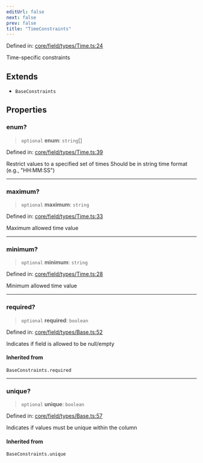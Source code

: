 ```yaml
---
editUrl: false
next: false
prev: false
title: "TimeConstraints"
---
```


Defined in: [core/field/types/Time.ts:24](https://github.com/datisthq/dpkit/blob/7a3ebb9422265a09d2e84e0952d10e0101139f80/core/field/types/Time.ts#L24)

Time-specific constraints

## Extends

- `BaseConstraints`

## Properties

### enum?

> `optional` **enum**: `string`[]

Defined in: [core/field/types/Time.ts:39](https://github.com/datisthq/dpkit/blob/7a3ebb9422265a09d2e84e0952d10e0101139f80/core/field/types/Time.ts#L39)

Restrict values to a specified set of times
Should be in string time format (e.g., "HH:MM:SS")

***

### maximum?

> `optional` **maximum**: `string`

Defined in: [core/field/types/Time.ts:33](https://github.com/datisthq/dpkit/blob/7a3ebb9422265a09d2e84e0952d10e0101139f80/core/field/types/Time.ts#L33)

Maximum allowed time value

***

### minimum?

> `optional` **minimum**: `string`

Defined in: [core/field/types/Time.ts:28](https://github.com/datisthq/dpkit/blob/7a3ebb9422265a09d2e84e0952d10e0101139f80/core/field/types/Time.ts#L28)

Minimum allowed time value

***

### required?

> `optional` **required**: `boolean`

Defined in: [core/field/types/Base.ts:52](https://github.com/datisthq/dpkit/blob/7a3ebb9422265a09d2e84e0952d10e0101139f80/core/field/types/Base.ts#L52)

Indicates if field is allowed to be null/empty

#### Inherited from

`BaseConstraints.required`

***

### unique?

> `optional` **unique**: `boolean`

Defined in: [core/field/types/Base.ts:57](https://github.com/datisthq/dpkit/blob/7a3ebb9422265a09d2e84e0952d10e0101139f80/core/field/types/Base.ts#L57)

Indicates if values must be unique within the column

#### Inherited from

`BaseConstraints.unique`
